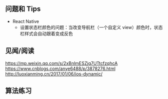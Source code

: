 



## 问题和 Tips


- React Native 
  - 设置状态栏颜色的问题：当改变导航栏（一个自定义 view）颜色时，状态栏样式会自动跟着变成反色


## 见闻/阅读

https://mp.weixin.qq.com/s/2xBnlmESZjq7UTtcfzqhcA
https://www.cnblogs.com/anye6488/p/3878276.html
http://luoxianming.cn/2017/01/06/ios-dynamic/


## 算法练习
